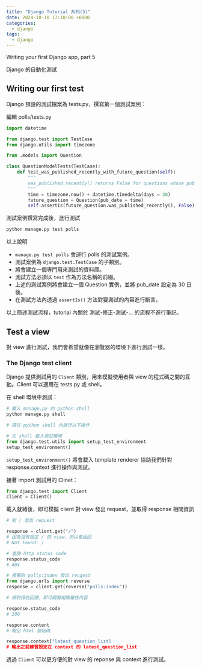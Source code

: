 ```yaml
---
title: "Django Tutorial 系列(5)"
date: 2024-10-18 17:10:00 +0800
categories: 
  - django
tags:
  - django
---
```


Writing your first Django app, part 5

Django 的自動化測試

## Writing our first test

Django 預設的測試檔案為 tests.py，撰寫第一個測試案例：

編輯 polls/tests.py

```python
import datetime

from django.test import TestCase
from django.utils import timezone

from .models import Question

class QuestionModelTests(TestCase):
    def test_was_published_recently_with_future_question(self):
        """
        was_published_recently() returns False for questions whose pub_date is in the future.
        """
        time = timezone.now() + datetime.timedelta(days = 30)
        future_question = Question(pub_date = time)
        self.assertIs(future_question.was_published_recently(), False)
```

測試案例撰寫完成後，進行測試

```bash
python manage.py test polls
```

以上說明

- `manage.py test polls` 會運行 polls 的測試案例。
- 測試案例為 `django.test.TestCase` 的子類別。
- 將會建立一個專門用來測試的資料庫。
- 測試方法必須以 `test` 作為方法名稱的前綴。
- 上述的測試案例將會建立一個 Question 實例，並將 pub_date 設定為 30 日後。
- 在測試方法內透過 `assertIs()` 方法對要測試的內容進行斷言。

以上簡述測試流程，tutorial 內關於 測試-修正-測試-... 的流程不進行筆記。

## Test a view

對 view 進行測試，我們會希望就像在瀏覽器的環境下進行測試一樣。

### The Django test client

Django 提供測試用的 `Client` 類別，用來模擬使用者與 view 的程式碼之間的互動。Client 可以適用在 tests.py 或 shell。

在 shell 環境中測試：

```bash
# 載入 manage.py 的 python shell
python manage.py shell
```

```python
# 請在 python shell 內進行以下操作

# 在 shell 載入測試環境
from django.test.utils import setup_test_environment
setup_test_environment()
```

`setup_test_environment()` 將會載入 template renderer 協助我們針對 response.context 進行操作與測試。

接著 import 測試用的 Clinet：

```python
from django.test import Client
client = Client()
```

載入就緒後，即可模擬 client 對 view 發出 request，並取得 response 相關資訊

```python
# 對 / 發出 request

response = client.get("/")
# 因為沒有設定 / 的 view，所以會返回
# Not Found: /

# 查詢 http status code
response.status_code
# 404

# 接著對 polls:index 發出 reuqest
from django.urls import reverse
response = client.get(reverse("polls:index"))

# 順利得到回應，即可調閱相關屬性內容

response.status_code
# 200

response.content
# 輸出 html 原始碼

response.context["latest_question_list]
# 輸出之前練習設定在 context 的 latest_question_list
```

透過 `Client` 可以更方便的對 view 的 reponse 與 context 進行測試。

